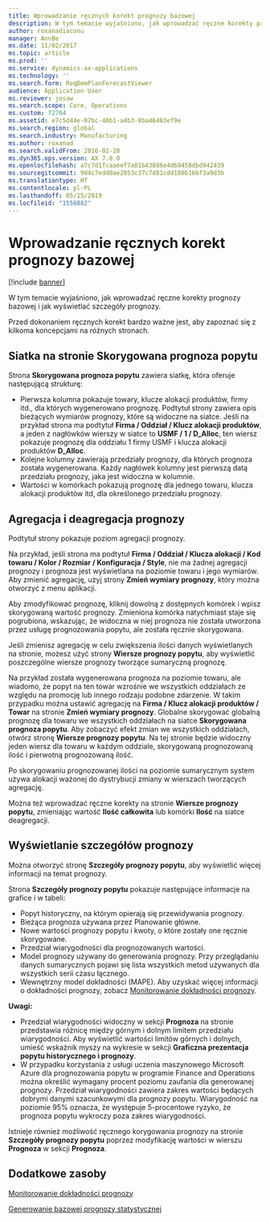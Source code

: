 ```yaml
---
title: Wprowadzanie ręcznych korekt prognozy bazowej
description: W tym temacie wyjaśniono, jak wprowadzać ręczne korekty prognozy bazowej i jak wyświetlać szczegóły prognozy.
author: roxanadiaconu
manager: AnnBe
ms.date: 11/02/2017
ms.topic: article
ms.prod: ''
ms.service: dynamics-ax-applications
ms.technology: ''
ms.search.form: ReqDemPlanForecastViewer
audience: Application User
ms.reviewer: josaw
ms.search.scope: Core, Operations
ms.custom: 72704
ms.assetid: e7c5d44e-07bc-40b1-a4b3-8ba46483ef9e
ms.search.region: global
ms.search.industry: Manufacturing
ms.author: roxanad
ms.search.validFrom: 2016-02-28
ms.dyn365.ops.version: AX 7.0.0
ms.openlocfilehash: a7c7d1fcaaeef7a01b43886e4d69458dbd942439
ms.sourcegitcommit: 9d4c7edd0ae2053c37c7d81cdd180b16bf3a9d3b
ms.translationtype: HT
ms.contentlocale: pl-PL
ms.lasthandoff: 05/15/2019
ms.locfileid: "1556882"
---
```

# <a name="make-manual-adjustments-to-the-baseline-forecast"></a>Wprowadzanie ręcznych korekt prognozy bazowej

[!include [banner](../includes/banner.md)]

W tym temacie wyjaśniono, jak wprowadzać ręczne korekty prognozy bazowej i jak wyświetlać szczegóły prognozy. 

Przed dokonaniem ręcznych korekt bardzo ważne jest, aby zapoznać się z kilkoma koncepcjami na różnych stronach.

## <a name="grid-on-the-adjusted-demand-forecast-page"></a>Siatka na stronie Skorygowana prognoza popytu
Strona **Skorygowana prognoza popytu** zawiera siatkę, która oferuje następującą strukturę:

-   Pierwsza kolumna pokazuje towary, klucze alokacji produktów, firmy itd., dla których wygenerowano prognozę. Podtytuł strony zawiera opis bieżących wymiarów prognozy, które są widoczne na siatce. Jeśli na przykład strona ma podtytuł **Firma / Oddział / Klucz alokacji produktów**, a jeden z nagłówków wierszy w siatce to **USMF / 1 / D\_Alloc**, ten wiersz pokazuje prognozę dla oddziału 1 firmy USMF i klucza alokacji produktów **D\_Alloc**.
-   Kolejne kolumny zawierają przedziały prognozy, dla których prognoza została wygenerowana. Każdy nagłówek kolumny jest pierwszą datą przedziału prognozy, jaka jest widoczna w kolumnie.
-   Wartości w komórkach pokazują prognozę dla jednego towaru, klucza alokacji produktów itd, dla określonego przedziału prognozy.

## <a name="forecast-aggregation-and-de-aggregation"></a>Agregacja i deagregacja prognozy
Podtytuł strony pokazuje poziom agregacji prognozy. 

Na przykład, jeśli strona ma podtytuł **Firma / Oddział / Klucza alokacji / Kod towaru / Kolor / Rozmiar / Konfiguracja / Style**, nie ma żadnej agregacji prognozy i prognoza jest wyświetlana na poziomie towaru i jego wymiarów. Aby zmienić agregację, użyj strony **Zmień wymiary prognozy**, który można otworzyć z menu aplikacji. 

Aby zmodyfikować prognozę, kliknij dowolną z dostępnych komórek i wpisz skorygowaną wartość prognozy. Zmieniona komórka natychmiast staje się pogrubiona, wskazując, że widoczna w niej prognoza nie została utworzona przez usługę prognozowania popytu, ale została ręcznie skorygowana. 

Jeśli zmienisz agregację w celu zwiększenia ilości danych wyświetlanych na stronie, możesz użyć strony **Wiersze prognozy popytu**, aby wyświetlić poszczególne wiersze prognozy tworzące sumaryczną prognozę. 

Na przykład została wygenerowana prognoza na poziomie towaru, ale wiadomo, że popyt na ten towar wzrośnie we wszystkich oddziałach ze względu na promocję lub innego rodzaju podobne zdarzenie. W takim przypadku można ustawić agregację na **Firma / Klucz alokacji produktów / Towar** na stronie **Zmień wymiary prognozy**. Globalne skorygować globalną prognozę dla towaru we wszystkich oddziałach na siatce **Skorygowana prognoza popytu**. Aby zobaczyć efekt zmian we wszystkich oddziałach, otwórz stronę **Wiersze prognozy popytu**. Na tej stronie będzie widoczny jeden wiersz dla towaru w każdym oddziale, skorygowaną prognozowaną ilość i pierwotną prognozowaną ilość. 

Po skorygowaniu prognozowanej ilości na poziomie sumarycznym system używa alokacji ważonej do dystrybucji zmiany w wierszach tworzących agregację. 

Można też wprowadzać ręczne korekty na stronie **Wiersze prognozy popytu**, zmieniając wartość **Ilość całkowita** lub komórki **Ilość** na siatce deagregacji.

## <a name="viewing-details-of-the-forecast"></a>Wyświetlanie szczegółów prognozy
Można otworzyć stronę **Szczegóły prognozy popytu**, aby wyświetlić więcej informacji na temat prognozy. 

Strona **Szczegóły prognozy popytu** pokazuje następujące informacje na grafice i w tabeli:

-   Popyt historyczny, na którym opierają się przewidywania prognozy.
-   Bieżąca prognoza używana przez Planowanie główne.
-   Nowe wartości prognozy popytu i kwoty, o które zostały one ręcznie skorygowane.
-   Przedział wiarygodności dla prognozowanych wartości.
-   Model prognozy używany do generowania prognozy. Przy przeglądaniu danych sumarycznych pojawi się lista wszystkich metod używanych dla wszystkich serii czasu łącznego.
-   Wewnętrzny model dokładności (MAPE). Aby uzyskać więcej informacji o dokładności prognozy, zobacz [Monitorowanie dokładności prognozy](monitor-forecast-accuracy.md).

**Uwagi:**

-   Przedział wiarygodności widoczny w sekcji **Prognoza** na stronie przedstawia różnicę między górnym i dolnym limitem przedziału wiarygodności. Aby wyświetlić wartości limitów górnych i dolnych, umieść wskaźnik myszy na wykresie w sekcji **Graficzna prezentacja popytu historycznego i prognozy**.
-   W przypadku korzystania z usługi uczenia maszynowego Microsoft Azure dla prognozowania popytu w programie Finance and Operations można określić wymagany procent poziomu zaufania dla generowanej prognozy. Przedział wiarygodności zawiera zakres wartości będących dobrymi danymi szacunkowymi dla prognozy popytu. Wiarygodność na poziomie 95% oznacza, że występuje 5-procentowe ryzyko, że prognoza popytu wykroczy poza zakres wiarygodności.

Istnieje również możliwość ręcznego korygowania prognozy na stronie **Szczegóły prognozy popytu** poprzez modyfikację wartości w wierszu **Prognoza** w sekcji **Prognoza**.

<a name="additional-resources"></a>Dodatkowe zasoby
--------

[Monitorowanie dokładności prognozy](monitor-forecast-accuracy.md)

[Generowanie bazowej prognozy statystycznej](generate-statistical-baseline-forecast.md)



